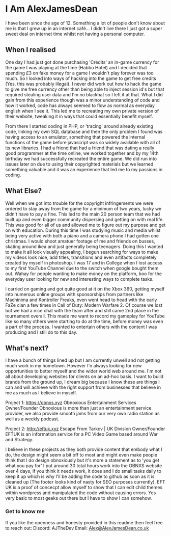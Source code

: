 # I Am AlexJamesDean

I have been since the age of 12. Something a lot of people don't know about me is that I grew up in an internet café... 
I didn't live there I just got a super sweet deal on internet time whilst not having a personal computer. 

## When I realised 

One day I had just got done purchasing 'Credits' an in-game currency for the game I was playing at the time (Habbo Hotel) and I decided that spending
£3 on fake money for a game I wouldn't play forever was too much. So I looked into ways of hacking into the game to get free credits (Yes, this was probably illegal).
I never did work out how to hack the game to give me free currency other than being able to inject session id's but that required stealing user data and I'm
no blackhat so I left it at that. What I did gain from this experience though was a minor understanding of code and how it worked, code has always seemed to flow as
normal as everyday english when I see it. This led me to recreating my own private version of their website, tweaking it in ways that could essentially benefit myself.

From there I started coding in PHP, or 'tracing' around already existing code, linking my own SQL database and then the only problem I found was having access to an emulator,
something that powered the internal functions of the game before javascript was so widely available with all of its new libraries. I had a friend that had a friend that was dating a really good programmer at the time online, we worked together and by my 14th birthday we had successfully recreated the entire game. We did run into issues later on due to using their copyrighted materials but we learned something valuable and it was an experience that led me to my passions in coding.

## What Else?

Well when we got into trouble for the copyright infringements we were ordered to stay away from the game for a minimum of two years, lucky we didn't have to pay a fine. This led to the main 20 person team that we had built up and even bigger community dispersing and getting on with real life. This was good for all of us and allowed me to figure out my purpose and get on with education. During this time I was studying music and media whilst being very active with both a piano and a camera phone I had gotten one christmas.
I would shoot amatuer footage of me and friends on busses, skating around ikea and just generally being teenagers. Doing this I wanted to make it all look visually appealing, I begun searching for ways to make my videos look nice, add titles, transitions and even artifacts completely created by myself in photoshop. I was 17 and in College when I lost access to my first YouTube Channel due to the switch when google bought them out. Wahay for people wanting to make money on the platform, boo for the everyday user looking for new and interesting ways to complete tasks.

I carried on gaming and got quite good at it on the Xbox 360, getting myself into numerous online groups with sponsorships from partners like Machinima and Kontroller Freaks, even went head to head with the early FaZe clan a few times in Call of Duty: Modern Warfare 2. Of course we lost but we had a nice chat with the team after and still came 2nd place in the tournament overall. This made me want to record my gameplay for YouTube like so many others were starting to do at the time, before money was even a part of the process. I wanted to entertain others with the content I was producing and I still do to this day. 

## What's next?

I have a bunch of things lined up but I am currently unwell and not getting much work in my hometown. However I'n always looking for new opportunities to better myself and the wider world web around me. I'm not all about developing websites for clients on an ad-hoc basis. I want to build brands from the ground up, I dream big because I know these are things I can and will achieve with the right support from businesses that believe in me as much as I believe in myself. 

Project 1:
https://obnxs.xyz
Obnoxious Entertainment Services
Owner/Founder
Obnoxious is more than just an entertainment service provider, we also provide smooth jams from our very own radio station as well as a weekly podcast.

Project 2:
http://eftuk.xyz
Escape From Tarkov | UK Division
Owner/Founder
EFTUK is an information service for a PC Video Game based around War and Strategy.

I believe in these projects as they both provide content that embody what I do, the design might seem a bit off to most and might even make people think that I do design obnoxiously but it's more a statement as to 'you get what you pay for' I put around 30 total hours work into the OBNXS website over 4 days, if you think it needs work, it does and I do small tasks daily to keep it up which is why I'll be adding the code to github as soon as it is cleaned up (The footer looks kind of nasty for SEO purposes currently).
EFT UK is a proof of concecpt allow myself to show that I can edit child themes within wordpress and manipulated the code without causing errors. Yes very basic to most geeks out there but I have to show I can somehow.

### Get to know me

If you like the openness and honesty provided in this readme then feel free to reach out:
Discord: AJTheDev
Email: Alex@AlexJamesDean.co.uk


<!--
**AlexJamesDean/AlexJamesDean** is a ✨ _special_ ✨ repository because its `README.md` (this file) appears on your GitHub profile.

Here are some ideas to get you started:

- 🔭 I’m currently working on ...
- 🌱 I’m currently learning ...
- 👯 I’m looking to collaborate on ...
- 🤔 I’m looking for help with ...
- 💬 Ask me about ...
- 📫 How to reach me: ...
- 😄 Pronouns: ...
- ⚡ Fun fact: ...
-->
